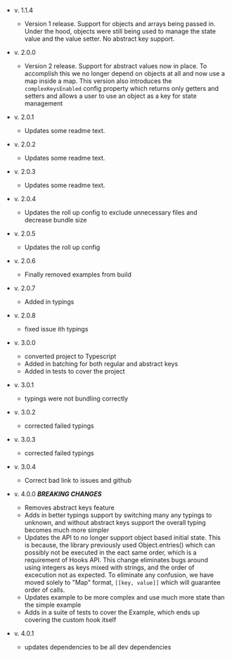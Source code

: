 - v. 1.1.4

  - Version 1 release. Support for objects and arrays being passed in. Under the hood, objects were still being used to manage the state value and the value setter. No abstract key support.

- v. 2.0.0

  - Version 2 release. Support for abstract values now in place. To accomplish this we no longer depend on objects at all and now use a map inside a map. This version also introduces the `complexKeysEnabled` config property which returns only getters and setters and allows a user to use an object as a key for state management

- v. 2.0.1

  - Updates some readme text.

- v. 2.0.2

  - Updates some readme text.

- v. 2.0.3

  - Updates some readme text.

- v. 2.0.4

  - Updates the roll up config to exclude unnecessary files and decrease bundle size

- v. 2.0.5

  - Updates the roll up config

- v. 2.0.6

  - Finally removed examples from build

- v. 2.0.7

  - Added in typings

- v. 2.0.8

  - fixed issue ith typings

- v. 3.0.0

  - converted project to Typescript
  - Added in batching for both regular and abstract keys
  - Added in tests to cover the project

- v. 3.0.1

  - typings were not bundling correctly

- v. 3.0.2

  - corrected failed typings

- v. 3.0.3

  - corrected failed typings

- v. 3.0.4

  - Correct bad link to issues and github

- v. 4.0.0 **_BREAKING CHANGES_**

  - Removes abstract keys feature
  - Adds in better typings support by switching many any typings to unknown, and without abstract keys support the overall typing becomes much more simpler
  - Updates the API to no longer support object based initial state. This is because, the library previously used Object.entries() which can possibly not be executed in the eact same order, which is a requirement of Hooks API. This change eliminates bugs around using integers as keys mixed with strings, and the order of excecution not as expected. To eliminate any confusion, we have moved solely to "Map" format, `[[key, value]]` which will guarantee order of calls.
  - Updates example to be more complex and use much more state than the simple example
  - Adds in a suite of tests to cover the Example, which ends up covering the custom hook itself

- v. 4.0.1
  - updates dependencies to be all dev dependencies
